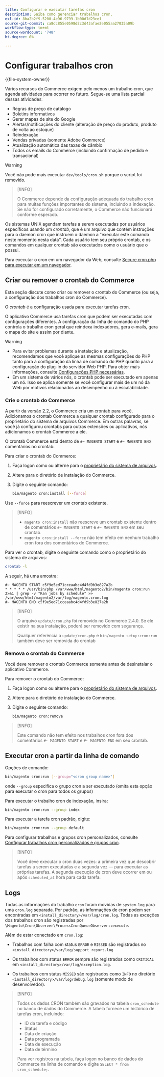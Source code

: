 ```yaml
---
title: Configurar e executar tarefas cron
description: Saiba como gerenciar trabalhos cron.
exl-id: 8ba2b2f9-5200-4e96-9799-1b00d7d23ce1
source-git-commit: ca8dc855e0598d2c3d43afae2e055aa27035a09b
workflow-type: tm+mt
source-wordcount: '748'
ht-degree: 0%

---
```


# Configurar trabalhos cron

{{file-system-owner}}

Vários recursos do Commerce exigem pelo menos um trabalho cron, que agenda atividades para ocorrer no futuro. Segue-se uma lista parcial dessas atividades:

- Regras de preço de catálogo
- Boletins informativos
- Gerar mapas de site do Google
- Alertas/notificações do cliente (alteração de preço do produto, produto de volta ao estoque)
- Reindexação
- Vendas privadas (somente Adobe Commerce)
- Atualização automática das taxas de câmbio
- Todos os emails do Commerce (incluindo confirmação de pedido e transacional)

>[!WARNING]
>
>Você não pode mais executar `dev/tools/cron.sh` porque o script foi removido.

>[!INFO]
>
>O Commerce depende da configuração adequada do trabalho cron para muitas funções importantes do sistema, incluindo a indexação. Se não for configurado corretamente, o Commerce não funcionará conforme esperado.

Os sistemas UNIX agendam tarefas a serem executadas por usuários específicos usando um _crontab_, que é um arquivo que contém instruções para o daemon cron que instruem o daemon a &quot;executar este comando neste momento nesta data&quot;. Cada usuário tem seu próprio crontab, e os comandos em qualquer crontab são executados como o usuário que o possui.

Para executar o cron em um navegador da Web, consulte [Secure cron.php para executar em um navegador](../security/secure-cron-php.md).

## Criar ou remover o crontab do Commerce

Esta seção discute como criar ou remover o crontab do Commerce (ou seja, a configuração dos trabalhos cron do Commerce).

O _crontab_ é a configuração usada para executar tarefas cron.

O aplicativo Commerce usa tarefas cron que podem ser executadas com configurações diferentes. A configuração da linha de comando do PHP controla o trabalho cron geral que reindexa indexadores, gera e-mails, gera o mapa do site e assim por diante.

>[!WARNING]
>
>- Para evitar problemas durante a instalação e atualização, recomendamos que você aplique as mesmas configurações do PHP tanto para a configuração da linha de comando do PHP quanto para a configuração do plug-in do servidor Web PHP. Para obter mais informações, consulte [Configurações PHP necessárias](../../installation/prerequisites/php-settings.md).
>- Em um sistema de vários nós, o crontab pode ser executado em apenas um nó. Isso se aplica somente se você configurar mais de um nó da Web por motivos relacionados ao desempenho ou à escalabilidade.

### Crie o crontab do Commerce

A partir da versão 2.2, o Commerce cria um crontab para você. Adicionamos o crontab Commerce a qualquer crontab configurado para o proprietário do sistema de arquivos Commerce. Em outras palavras, se você já configurou crontabs para outras extensões ou aplicativos, nós adicionamos o crontab Commerce a ele.

O crontab Commerce está dentro de `#~ MAGENTO START` e `#~ MAGENTO END` comentários no crontab.

Para criar o crontab do Commerce:

1. Faça logon como ou alterne para o [proprietário do sistema de arquivos](../../installation/prerequisites/file-system/overview.md).
1. Altere para o diretório de instalação do Commerce.
1. Digite o seguinte comando:

   ```bash
   bin/magento cron:install [--force]
   ```

Use `--force` para reescrever um crontab existente.

>[!INFO]
>
>- `magento cron:install` não reescreve um crontab existente dentro de comentários `#~ MAGENTO START` e `#~ MAGENTO END` em seu crontab.
>- `magento cron:install --force` não tem efeito em nenhum trabalho cron fora dos comentários do Commerce.

Para ver o crontab, digite o seguinte comando como o proprietário do sistema de arquivos:

```bash
crontab -l
```

A seguir, há uma amostra:

```
#~ MAGENTO START c5f9e5ed71cceaabc4d4fd9b3e827a2b
* * * * * /usr/bin/php /var/www/html/magento2/bin/magento cron:run 2>&1 | grep -v "Ran jobs by schedule" >> /var/www/html/magento2/var/log/magento.cron.log
#~ MAGENTO END c5f9e5ed71cceaabc4d4fd9b3e827a2b
```

>[!INFO]
>
>O arquivo `update/cron.php` foi removido no Commerce 2.4.0. Se ele existir na sua instalação, poderá ser removido com segurança.
>
>Qualquer referência a `update/cron.php` e `bin/magento setup:cron:run` também deve ser removida do crontab

### Remova o crontab do Commerce

Você deve remover o crontab Commerce somente antes de desinstalar o aplicativo Commerce.

Para remover o crontab do Commerce:

1. Faça logon como ou alterne para o [proprietário do sistema de arquivos](../../installation/prerequisites/file-system/overview.md).
1. Altere para o diretório de instalação do Commerce.
1. Digite o seguinte comando:

   ```bash
   bin/magento cron:remove
   ```

>[!INFO]
>
>Este comando não tem efeito nos trabalhos cron fora dos comentários `#~ MAGENTO START` e `#~ MAGENTO END` em seu crontab.

## Executar cron a partir da linha de comando

Opções de comando:

```bash
bin/magento cron:run [--group="<cron group name>"]
```

onde `--group` especifica o grupo cron a ser executado (omita esta opção para executar o cron para todos os grupos)

Para executar o trabalho cron de indexação, insira:

```bash
bin/magento cron:run --group index
```

Para executar a tarefa cron padrão, digite:

```bash
bin/magento cron:run --group default
```

Para configurar trabalhos e grupos cron personalizados, consulte [Configurar trabalhos cron personalizados e grupos cron](../cron/custom-cron.md).

>[!INFO]
>
>Você deve executar o cron duas vezes: a primeira vez que descobrir tarefas a serem executadas e a segunda vez — para executar as próprias tarefas. A segunda execução de cron deve ocorrer em ou após `scheduled_at` hora para cada tarefa.

## Logs

Todas as informações do trabalho `cron` foram movidas de `system.log` para uma `cron.log` separada.
Por padrão, as informações de cron podem ser encontradas em `<install_directory>/var/log/cron.log`.
Todas as exceções dos trabalhos cron são registradas por `\Magento\Cron\Observer\ProcessCronQueueObserver::execute`.

Além de estar conectado em `cron.log`:

- Trabalhos com falha com status `ERROR` e `MISSED` são registrados no `<install_directory>/var/log/support_report.log`.

- Os trabalhos com status `ERROR` sempre são registrados como `CRITICAL` em `<install_directory>/var/log/exception.log`.

- Os trabalhos com status `MISSED` são registrados como `INFO` no diretório `<install_directory>/var/log/debug.log` (somente modo de desenvolvedor).

>[!INFO]
>
>Todos os dados CRON também são gravados na tabela `cron_schedule` no banco de dados do Commerce. A tabela fornece um histórico de tarefas cron, incluindo:
>
>- ID da tarefa e código
>- Status
>- Data de criação
>- Data programada
>- Data de execução
>- Data de término
>
>Para ver registros na tabela, faça logon no banco de dados do Commerce na linha de comando e digite `SELECT * from cron_schedule;`.
